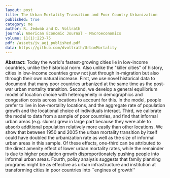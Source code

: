 ```yaml
---
layout: post
title: The Urban Mortality Transition and Poor Country Urbanization
published: true
category: me
author: R. Jedwab and D. Vollrath
journal: American Economic Journal - Macroeconomics
volume: 11(1):223-75
pdf: /assets/jv_aej_published.pdf
data: https://github.com/dvollrath/UrbanMortality
---
```


**Abstract:** Today the world's fastest-growing cities lie in low-income countries, unlike the historical norm. Also unlike the "killer cities" of history, cities in low-income countries grow not just through in-migration but also through their own natural increase. First, we use novel historical data to document that many poor countries urbanized at the same time as the post-war urban mortality transition. Second, we develop a general equilibrium model of location choice with heterogeneity in demographics and congestion costs across locations to account for this. In the model, people prefer to live in low-mortality locations, and the aggregate rate of population growth and the locational choice of individuals interact. Third, we calibrate the model to data from a sample of poor countries, and find that informal urban areas (e.g. slums) grew in large part because they were able to absorb additional population relatively more easily than other locations. We show that between 1950 and 2005 the urban mortality transition by itself could have doubled the urbanization rate as well as the size of informal urban areas in this sample. Of these effects, one-third can be attributed to the direct amenity effect of lower urban mortality rates, while the remainder is due to higher population growth disproportionately pushing people into informal urban areas. Fourth, policy analysis suggests that family planning programs might be as effective as urban infrastructure and institution at transforming cities in poor countries into ``engines of growth''